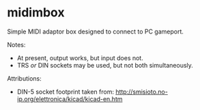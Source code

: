 # midimbox

Simple MIDI adaptor box designed to connect to PC gameport.

Notes:

- At present, output works, but input does not.
- TRS *or* DIN sockets may be used, but not both simultaneously.

Attributions:

- DIN-5 socket footprint taken from: http://smisioto.no-ip.org/elettronica/kicad/kicad-en.htm

